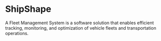 # ShipShape
 A Fleet Management System is a software solution that enables efficient tracking, monitoring, and optimization of vehicle fleets and transportation operations.
